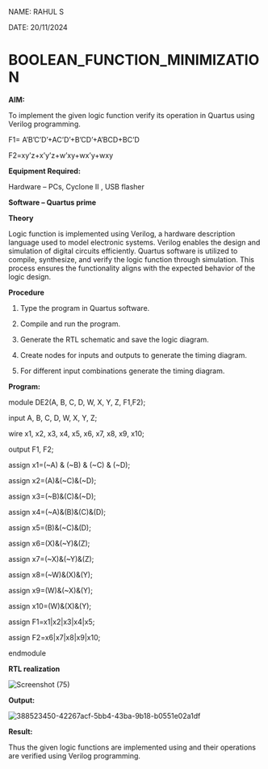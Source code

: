 NAME: RAHUL S

DATE: 20/11/2024

# BOOLEAN_FUNCTION_MINIMIZATION

**AIM:**

To implement the given logic function verify its operation in Quartus using Verilog programming.

F1= A’B’C’D’+AC’D’+B’CD’+A’BCD+BC’D 

F2=xy’z+x’y’z+w’xy+wx’y+wxy

**Equipment Required:**

Hardware – PCs, Cyclone II , USB flasher

**Software – Quartus prime**

**Theory**

Logic function is implemented using Verilog, a hardware description language used to model electronic systems. Verilog enables the design and simulation of digital circuits efficiently. Quartus software is utilized to compile, synthesize, and verify the logic function through simulation. This process ensures the functionality aligns with the expected behavior of the logic design.


**Procedure**

1.	Type the program in Quartus software.

2.	Compile and run the program.

3.	Generate the RTL schematic and save the logic diagram.

4.	Create nodes for inputs and outputs to generate the timing diagram.

5.	For different input combinations generate the timing diagram.


**Program:**

module DE2(A, B, C, D, W, X, Y, Z, F1,F2);

input A, B, C, D, W, X, Y, Z;

wire x1, x2, x3, x4, x5, x6, x7, x8, x9, x10;

output F1, F2;

assign x1=(~A) & (~B) & (~C) & (~D);

assign x2=(A)&(~C)&(~D);

assign x3=(~B)&(C)&(~D);

assign x4=(~A)&(B)&(C)&(D);

assign x5=(B)&(~C)&(D);

assign x6=(X)&(~Y)&(Z);

assign x7=(~X)&(~Y)&(Z);

assign x8=(~W)&(X)&(Y);

assign x9=(W)&(~X)&(Y);

assign x10=(W)&(X)&(Y);

assign F1=x1|x2|x3|x4|x5;

assign F2=x6|x7|x8|x9|x10;

endmodule 


**RTL realization**

![Screenshot (75)](https://github.com/user-attachments/assets/49728223-7198-4966-acd7-d2e4d62c2a63)




**Output:**

![388523450-42267acf-5bb4-43ba-9b18-b0551e02a1df](https://github.com/user-attachments/assets/592d3d92-47a3-4581-be04-a4a12b94c5f4)






**Result:**

Thus the given logic functions are implemented using and their operations are verified using Verilog programming.

